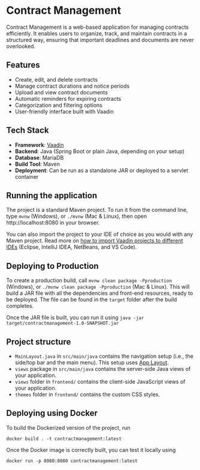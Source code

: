 # Contract Management

Contract Management is a web-based application for managing contracts efficiently. It enables users to organize, track, and maintain contracts in a structured way, ensuring that important deadlines and documents are never overlooked.

## Features

- Create, edit, and delete contracts  
- Manage contract durations and notice periods  
- Upload and view contract documents  
- Automatic reminders for expiring contracts  
- Categorization and filtering options  
- User-friendly interface built with Vaadin

## Tech Stack

- **Framework**: [Vaadin](https://vaadin.com/)
- **Backend**: Java (Spring Boot or plain Java, depending on your setup)  
- **Database**: MariaDB
- **Build Tool**: Maven
- **Deployment**: Can be run as a standalone JAR or deployed to a servlet container


## Running the application

The project is a standard Maven project. To run it from the command line,
type `mvnw` (Windows), or `./mvnw` (Mac & Linux), then open
http://localhost:8080 in your browser.

You can also import the project to your IDE of choice as you would with any
Maven project. Read more on [how to import Vaadin projects to different
IDEs](https://vaadin.com/docs/latest/flow/guide/step-by-step/importing) (Eclipse, IntelliJ IDEA, NetBeans, and VS Code).

## Deploying to Production

To create a production build, call `mvnw clean package -Pproduction` (Windows),
or `./mvnw clean package -Pproduction` (Mac & Linux).
This will build a JAR file with all the dependencies and front-end resources,
ready to be deployed. The file can be found in the `target` folder after the build completes.

Once the JAR file is built, you can run it using
`java -jar target/contractmanagement-1.0-SNAPSHOT.jar`

## Project structure

- `MainLayout.java` in `src/main/java` contains the navigation setup (i.e., the
  side/top bar and the main menu). This setup uses
  [App Layout](https://vaadin.com/components/vaadin-app-layout).
- `views` package in `src/main/java` contains the server-side Java views of your application.
- `views` folder in `frontend/` contains the client-side JavaScript views of your application.
- `themes` folder in `frontend/` contains the custom CSS styles.

## Deploying using Docker

To build the Dockerized version of the project, run

```
docker build . -t contractmanagement:latest
```

Once the Docker image is correctly built, you can test it locally using

```
docker run -p 8080:8080 contractmanagement:latest
```
